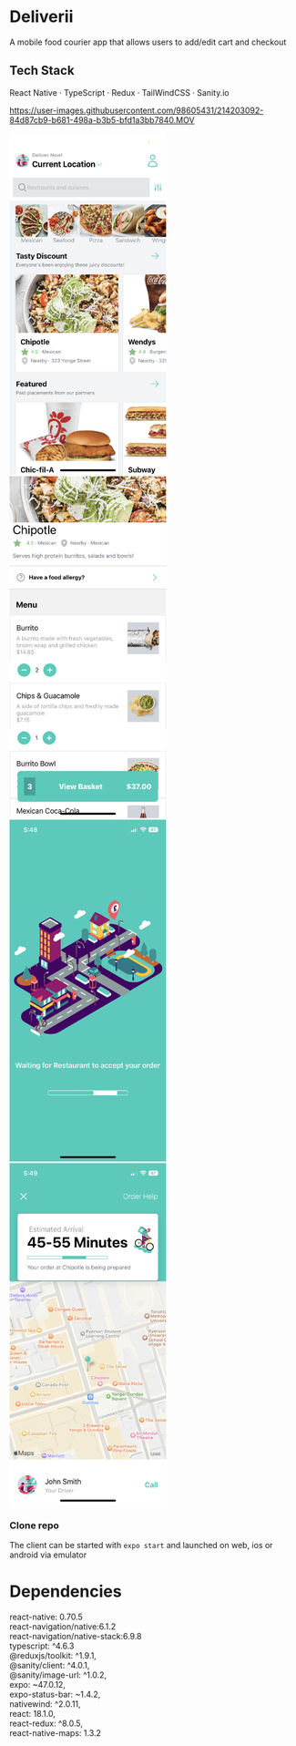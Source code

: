 # Deliverii

A mobile food courier app that allows users to add/edit cart and checkout

## Tech Stack

React Native · TypeScript · Redux · TailWindCSS · Sanity.io

https://user-images.githubusercontent.com/98605431/214203092-84d87cb9-b681-498a-b3b5-bfd1a3bb7840.MOV

<p align="start">
<img src="https://github.com/MHassan47/Deliverii/blob/master/assets/deliverii_home.JPG?raw=true" width="275" height="600" >
<img src="https://github.com/MHassan47/Deliverii/blob/master/assets/deliverii_basket.JPG?raw=true" width="275" height="600">
<img src="https://github.com/MHassan47/Deliverii/blob/master/assets/deliverii_loading.JPG?raw=true" width="275" height="600">
<img src="https://github.com/MHassan47/Deliverii/blob/master/assets/deliverii_delivery.JPG?raw=true" width="275" height="600" >
</p>

### Clone repo

The client can be started with `expo start` and launched on web, ios or android via emulator

# Dependencies

react-native: 0.70.5  
react-navigation/native:6.1.2  
react-navigation/native-stack:6.9.8  
typescript: ^4.6.3  
@reduxjs/toolkit: ^1.9.1,  
@sanity/client: ^4.0.1,  
@sanity/image-url: ^1.0.2,  
expo: ~47.0.12,  
expo-status-bar: ~1.4.2,  
nativewind: ^2.0.11,  
react: 18.1.0,  
react-redux: ^8.0.5,  
react-native-maps: 1.3.2
